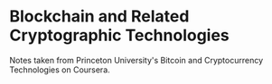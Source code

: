 # Blockchain and Related Cryptographic Technologies

Notes taken from Princeton University's Bitcoin and Cryptocurrency Technologies on Coursera.
